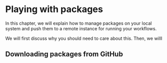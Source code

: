 # Playing with packages
In this chapter, we will explain how to manage packages on your local system and push them to a remote instance for running your workflows.

We will first discuss why you should need to care about this. Then, we willl 

## Downloading packages from GitHub

